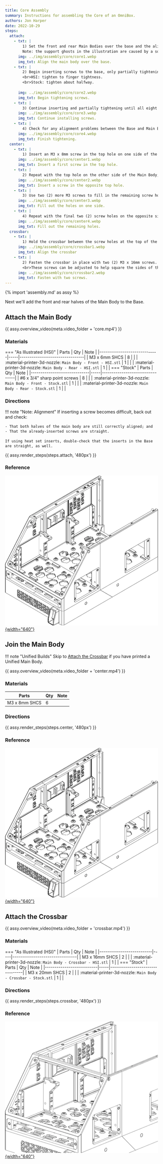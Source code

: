 ```yaml
---
title: Core Assembly
summary: Instructions for assembling the Core of an OmniBox.
authors: Jon Harper
date: 2022-10-29
steps:
  attach:
    - txt: |
        1) Set the front and rear Main Bodies over the base and the align the edges.<br>
        Note: the support ghosts in the illustration are caused by a software bug; supports should be removed.
      img: ../img/assembly/core/core1.webp
      img_txt: Align the main body over the base.
    - txt: |
        2) Begin inserting screws to the base, only partially tightening.
        <br>HSI: tighten to finger tightness.
        <br>Stock: tighten about halfway.
        
      img: ../img/assembly/core/core2.webp
      img_txt: Begin tightening screws.
    - txt: |
        3) Continue inserting and partially tightening until all eight (8) are inserted.
      img: ../img/assembly/core/core3.webp
      img_txt: Continue installing screws.
    - txt: | 
        4) Check for any alignment problems between the Base and Main Body. When satisfied, tighten all of the screws down fully.
      img: ../img/assembly/core/core4.webp
      img_txt: Finish tightening.
  center:
    - txt: |
        1) Insert an M3 x 8mm screw in the top hole on one side of the rear Main Body. Fasten it to the mating hole on the front Main Body.
      img: ../img/assembly/core/center1.webp
      img_txt: Insert a first screw in the top hole.
    - txt: |
        2) Repeat with the top hole on the other side of the Main Body, again fastening from back to front.
      img: ../img/assembly/core/center2.webp
      img_txt: Insert a screw in the opposite top hole.
    - txt: |
        3) Use two (2) more M3 screws to fill in the remaining screw holes on one side.
      img: ../img/assembly/core/center3.webp
      img_txt: Fill out the holes on one side.
    - txt: |
        4) Repeat with the final two (2) screw holes on the opposite side.
      img: ../img/assembly/core/center4.webp
      img_txt: Fill out the remaining holes.
  crossbar:
    - txt: |
        1) Hold the crossbar between the screw holes at the top of the front main body. Note that the lip should face forward.
      img: ../img/assembly/core/crossbar1.webp
      img_txt: Align the crossbar
    - txt: |
        2) Fasten the crossbar in place with two (2) M3 x 16mm screws.
        <br>These screws can be adjusted to help square the sides of the case body .
      img: ../img/assembly/core/crossbar2.webp
      img_txt: Fasten with two screws.
---
```


{% import 'assembly.md' as assy %}

Next we'll add the front and rear halves of the Main Body to the Base.

## Attach the Main Body

{{ assy.overview_video(meta.video_folder + 'core.mp4') }}

### Materials

=== "As Illustrated (HSI)"
    | Parts                        | Qty | Note                            |
    |------------------------------|-----|---------------------------------|
    | M3 x 6mm SHCS                | 8   |                                 |
    | :material-printer-3d-nozzle: `Main Body - Front - HSI.stl` | 1 |     |
    | :material-printer-3d-nozzle: `Main Body - Rear - HSI.stl`  | 1 |     |
=== "Stock"
    | Parts                        | Qty | Note                            |
    |------------------------------|-----|---------------------------------|
    | #6 x 3/4" sharp point screws | 8   |                                 |
    | :material-printer-3d-nozzle: `Main Body - Front - Stock.stl` | 1 |   |
    | :material-printer-3d-nozzle: `Main Body - Rear - Stock.stl`  | 1 |   |
### Directions

!!! note "Note: Alignment"
    If inserting a screw becomes difficult, back out and check:

    - That both halves of the main body are still correctly aligned; and
    - That the already-inserted screws are straight.

    If using heat set inserts, double-check that the inserts in the Base are straight, as well.

{{ assy.render_steps(steps.attach, '480px') }}

### Reference

[![illustration][core_final]{width="640"}][core_final]

## Join the Main Body

!!! note "Unified Builds"
    Skip to [Attach the Crossbar](#attach-the-crossbar) if you have printed a Unified Main Body.

{{ assy.overview_video(meta.video_folder + 'center.mp4') }}

### Materials

| Parts                     | Qty | Note                            |
|---------------------------|-----|---------------------------------|
| M3 x 8mm SHCS             | 6   |                                 |

### Directions

{{ assy.render_steps(steps.center, '480px') }}

### Reference

[![illustration][center_final]{width="640"}][center_final]

## Attach the Crossbar

{{ assy.overview_video(meta.video_folder + 'crossbar.mp4') }}

### Materials 

=== "As Illustrated (HSI)"
    | Parts                     | Qty | Note                            |
    |---------------------------|-----|---------------------------------|
    | M3 x 16mm SHCS  | 2   |                                 |
    | :material-printer-3d-nozzle: `Main Body - Crossbar - HSI.stl` | 1 | |
=== "Stock"
    | Parts                     | Qty | Note                            |
    |---------------------------|-----|---------------------------------|
    | M3 x 20mm SHCS  | 2   |                                 |
    | :material-printer-3d-nozzle: `Main Body - Crossbar - Stock.stl` | 1 | |

### Directions

{{ assy.render_steps(steps.crossbar, '480px') }}

### Reference

[![illustration][crossbar_final]{width="640"}][crossbar_final]

[base]:         base.md "Base Assembly"
[trays]:        trays.md "Tray Assembly"
[panels]:       panels.md "Panel Assembly"
[checklist]:    ../printing.md#print-checklist "Print Checklist"
[crossbar_final]: ../img/assembly/core/crossbar_final.webp
[center_final]: ../img/assembly/core/center_final.webp
[core_final]: ../img/assembly/core/core_final.webp